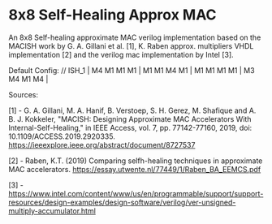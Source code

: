 # 8x8 Self-Healing Approx MAC
An 8x8 Self-healing approximate MAC verilog implementation based on the MACISH work by G. A. Gillani et al. [1], K. Raben approx. multipliers VHDL implementation [2] and the verilog mac implementation by Intel [3].

Default Config:
// ISH_1 | M4 M1 M1 M1 | M1 M1 M4 M1 | M1 M1 M1 M1 | M3 M4 M1 M4 |


Sources:

[1] - G. A. Gillani, M. A. Hanif, B. Verstoep, S. H. Gerez, M. Shafique and A. B. J. Kokkeler, "MACISH: Designing Approximate MAC Accelerators With Internal-Self-Healing," in IEEE Access, vol. 7, pp. 77142-77160, 2019, doi: 10.1109/ACCESS.2019.2920335. https://ieeexplore.ieee.org/abstract/document/8727537

[2] - Raben, K.T. (2019) Comparing selfh-healing techniques in approximate MAC accelerators. https://essay.utwente.nl/77449/1/Raben_BA_EEMCS.pdf

[3] - https://www.intel.com/content/www/us/en/programmable/support/support-resources/design-examples/design-software/verilog/ver-unsigned-multiply-accumulator.html
